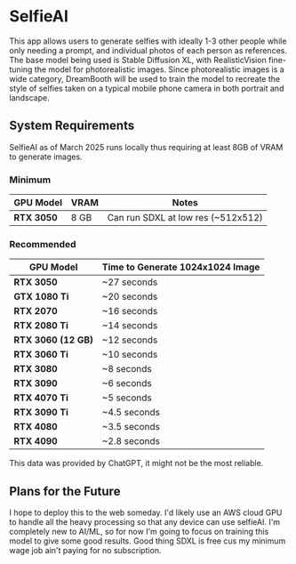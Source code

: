 # SelfieAI
This app allows users to generate selfies with ideally 1-3 other people while only needing a prompt, and individual photos of each person as references. The base model being used
is Stable Diffusion XL, with RealisticVision fine-tuning the model for photorealistic images. Since photorealistic images is a wide category, DreamBooth will be used to train
the model to recreate the style of selfies taken on a typical mobile phone camera in both portrait and landscape.

## System Requirements
SelfieAI as of March 2025 runs locally thus requiring at least 8GB of VRAM to generate images.

### Minimum
| **GPU Model**      | **VRAM** | **Notes**                           |
|-------------------|----------|-----------------------------------------------|
| **RTX 3050**      | 8 GB      | Can run SDXL at low res (~512x512)            |

### Recommended
| **GPU Model**         | **Time to Generate 1024x1024 Image** |
|----------------------|---------------------------------------|
| **RTX 3050**           | ~27 seconds                          |
| **GTX 1080 Ti**        | ~20 seconds                          |
| **RTX 2070**           | ~16 seconds                          |
| **RTX 2080 Ti**        | ~14 seconds                          |
| **RTX 3060 (12 GB)**   | ~12 seconds                          |
| **RTX 3060 Ti**        | ~10 seconds                          |
| **RTX 3080**           | ~8 seconds                           |
| **RTX 3090**           | ~6 seconds                           |
| **RTX 4070 Ti**        | ~5 seconds                           |
| **RTX 3090 Ti**        | ~4.5 seconds                         |
| **RTX 4080**           | ~3.5 seconds                         |
| **RTX 4090**           | ~2.8 seconds                         |

This data was provided by ChatGPT, it might not be the most reliable.

## Plans for the Future
I hope to deploy this to the web someday. I'd likely use an AWS cloud GPU to handle all the heavy processing so that any device can use selfieAI. I'm completely new to AI/ML, so for now I'm going to focus on training this model to give some good results. Good thing SDXL is free cus my minimum wage job ain't paying for no subscription.